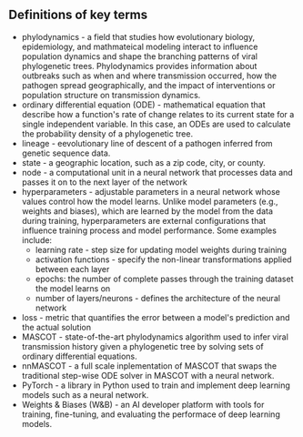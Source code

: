 ## Definitions of key terms
* phylodynamics - a field that studies how evolutionary biology, epidemiology, and mathmateical modeling interact to influence population dynamics and shape the branching patterns of viral phylogenetic trees. Phylodynamics provides information about outbreaks such as when and where transmission occurred, how the pathogen spread geographically, and the impact of interventions or population structure on transmission dynamics.
* ordinary differential equation (ODE) - mathematical equation that describe how a function's rate of change relates to its current state for a single independent variable. In this case, an ODEs are used to calculate the probability density of a phylogenetic tree.
* lineage - eevolutionary line of descent of a pathogen inferred from genetic sequence data.
* state - a geographic location, such as a zip code, city, or county.
* node - a computational unit in a neural network that processes data and passes it on to the next layer of the network
* hyperparameters - adjustable parameters in a neural network whose values control how the model learns. Unlike model parameters (e.g., weights and biases), which are learned by the model from the data during training, hyperparameters are external configurations that influence training process and model performance. Some examples include:
  * learning rate - step size for updating model weights during training
  * activation functions - specify the non-linear transformations applied between each layer
  * epochs: the number of complete passes through the training dataset the model learns on
  * number of layers/neurons - defines the architecture of the neural network
* loss - metric that quantifies the error between a model's prediction and the actual solution
* MASCOT - state-of-the-art phylodynamics algorithm used to infer viral transmission history given a phylogenetic tree by solving sets of ordinary differential equations. 
* nnMASCOT - a full scale inplementation of MASCOT that swaps the traditional step-wise ODE solver in MASCOT with a neural network.
* PyTorch - a library in Python used to train and implement deep learning models such as a neural network.
* Weights & Biases (W&B) - an AI developer platform with tools for training, fine-tuning, and evaluating the performace of deep learning models.
